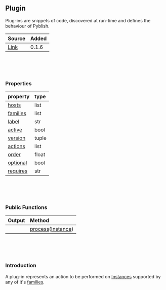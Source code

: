 ## Plugin

Plug-ins are snippets of code, discovered at run-time and defines the behaviour of Pyblish.

| Source     | Added
|------------|---------
|[Link][]    | 0.1.6

[Link]: https://github.com/pyblish/pyblish/blob/6e9bfce6254ea56411af857afa49423a57f7b425/pyblish/plugin.py#L119

<br>
<br>
<br>

### Properties

| property                                       | type
|:-----------------------------------------------|:-----
| [hosts](Plugin.hosts.md)                 | list
| [families](Plugin.families.md)           | list
| [label](Plugin.label.md)                 | str
| [active](Plugin.active.md)               | bool
| [version](Plugin.version.md)             | tuple
| [actions](Plugin.actions.md)             | list
| [order](Plugin.order.md)                 | float
| [optional](Plugin.optional.md)           | bool
| [requires](Plugin.requires.md)           | str

<br>
<br>
<br>

### Public Functions

| Output        | Method                                                      |
|--------------:|:------------------------------------------------------------|
|               | [process](Plugin.process.md)([Instance](Instance.md))

<br>
<br>
<br>

### Introduction

A plug-in represents an action to be performed on [Instances](Instance.md) supported by any of it's [families](Plugin.families.md).
